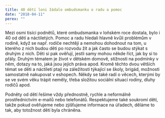 ```yaml
---
title: 40 dětí loni žádalo ombudsmanku o radu a pomoc
date: "2018-04-11"
perex: ""
---
```


<p>Mezi osmi tisíci podnětů, které ombudsmanka v loňském roce dostala, bylo i 40 od dětí a náctiletých. Pomoc a radu hledali hlavně kvůli problémům v rodině, když se např. rodiče nechtějí a nemohou dohodnout na tom, u kterého z nich budou děti po rozvodu žít a jak často se budou stýkat s druhým z nich. Děti si pak ověřují, jestli samy mohou někde říct, jak by si to přály. Druhým tématem je život v dětském domově, stížnosti na podmínky v něm, dotazy na to, jaká jsou jejich práva apod. Kromě těchto dvou větších témat se děti a náctiletí ptají na záležitosti týkající se školy, brigád, možnosti samostatně nakupovat v eshopech. Někdy se také radí o věcech, kterými by se ve svém věku trápit neměly, třeba složitou sociální situací rodiny, dluhy rodičů apod.</p><p> Podněty od dětí řešíme vždy přednostně, rychle a neformálně prostřednictvím e-mailů nebo telefonátů. Respektujeme také soukromí dětí, takže pokud ověřujeme nebo zjišťujeme informace na úřadech, děláme to tak, aby totožnost dětí byla chráněna.</p>
